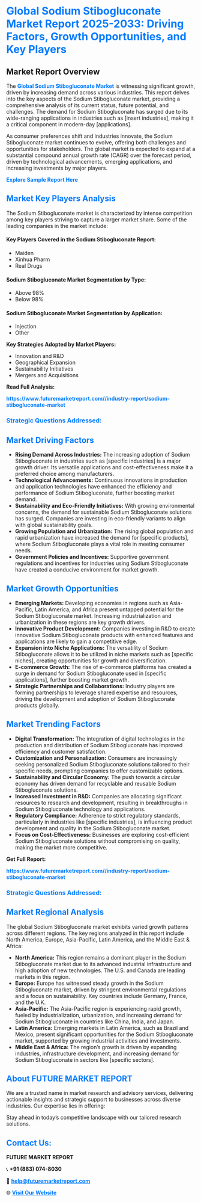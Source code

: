 <h1 style="color: #007BFF;">Global Sodium Stibogluconate Market Report 2025-2033: Driving Factors, Growth Opportunities, and Key Players</h1>

<section id="overview">
<h2>Market Report Overview</h2>
<p>The <a href="https://www.futuremarketreport.com//industry-report/sodium-stibogluconate-market" style="color: #007BFF; text-decoration: none;"><strong>Global Sodium Stibogluconate Market</strong></a> is witnessing significant growth, driven by increasing demand across various industries. This report delves into the key aspects of the Sodium Stibogluconate market, providing a comprehensive analysis of its current status, future potential, and challenges. The demand for Sodium Stibogluconate has surged due to its wide-ranging applications in industries such as [insert industries], making it a critical component in modern-day [applications].</p>
<p>As consumer preferences shift and industries innovate, the Sodium Stibogluconate market continues to evolve, offering both challenges and opportunities for stakeholders. The global market is expected to expand at a substantial compound annual growth rate (CAGR) over the forecast period, driven by technological advancements, emerging applications, and increasing investments by major players.</p>
</section>

<section id="overview">
<p><a href="https://www.futuremarketreport.com//request-sample/reportId=47211" style="color: #007BFF; text-decoration: none;"><strong>Explore Sample Report Here</strong></a></p>
</section>

<section id="key-players">
<h2 style="color: #007BFF;">Market Key Players Analysis</h2>
<p>The Sodium Stibogluconate market is characterized by intense competition among key players striving to capture a larger market share. Some of the leading companies in the market include:</p>
<h4>Key Players Covered in the Sodium Stibogluconate Report:</h4>
<ul><li>Maiden</li><li>Xinhua Pharm</li><li>Real Drugs</li></ul>
<h4>Sodium Stibogluconate Market Segmentation by Type:</h4>
<ul><li>Above 98%</li><li>Below 98%</li></ul>

<h4>Sodium Stibogluconate Market Segmentation by Application:</h4>
<ul><li>Injection</li><li>Other</li></ul>
<p><strong>Key Strategies Adopted by Market Players:</strong></p>
<ul>
<li>Innovation and R&D</li>
<li>Geographical Expansion</li>
<li>Sustainability Initiatives</li>
<li>Mergers and Acquisitions</li>
</ul>
</section>

<section>
<p><strong>Read Full Analysis: </strong></p><a href="https://www.futuremarketreport.com//industry-report/sodium-stibogluconate-market" style="color: #007BFF; text-decoration: none;"><strong>https://www.futuremarketreport.com//industry-report/sodium-stibogluconate-market</strong></a>
<h3 style="color: #007BFF;">Strategic Questions Addressed:</h3>
</section>

<section id="driving-factors">
<h2 style="color: #007BFF;">Market Driving Factors</h2>
<ul>
<li><strong>Rising Demand Across Industries:</strong> The increasing adoption of Sodium Stibogluconate in industries such as [specific industries] is a major growth driver. Its versatile applications and cost-effectiveness make it a preferred choice among manufacturers.</li>
<li><strong>Technological Advancements:</strong> Continuous innovations in production and application technologies have enhanced the efficiency and performance of Sodium Stibogluconate, further boosting market demand.</li>
<li><strong>Sustainability and Eco-Friendly Initiatives:</strong> With growing environmental concerns, the demand for sustainable Sodium Stibogluconate solutions has surged. Companies are investing in eco-friendly variants to align with global sustainability goals.</li>
<li><strong>Growing Population and Urbanization:</strong> The rising global population and rapid urbanization have increased the demand for [specific products], where Sodium Stibogluconate plays a vital role in meeting consumer needs.</li>
<li><strong>Government Policies and Incentives:</strong> Supportive government regulations and incentives for industries using Sodium Stibogluconate have created a conducive environment for market growth.</li>
</ul>
</section>

<section id="growth-opportunities">
<h2 style="color: #007BFF;">Market Growth Opportunities</h2>
<ul>
<li><strong>Emerging Markets:</strong> Developing economies in regions such as Asia-Pacific, Latin America, and Africa present untapped potential for the Sodium Stibogluconate market. Increasing industrialization and urbanization in these regions are key growth drivers.</li>
<li><strong>Innovative Product Development:</strong> Companies investing in R&D to create innovative Sodium Stibogluconate products with enhanced features and applications are likely to gain a competitive edge.</li>
<li><strong>Expansion into Niche Applications:</strong> The versatility of Sodium Stibogluconate allows it to be utilized in niche markets such as [specific niches], creating opportunities for growth and diversification.</li>
<li><strong>E-commerce Growth:</strong> The rise of e-commerce platforms has created a surge in demand for Sodium Stibogluconate used in [specific applications], further boosting market growth.</li>
<li><strong>Strategic Partnerships and Collaborations:</strong> Industry players are forming partnerships to leverage shared expertise and resources, driving the development and adoption of Sodium Stibogluconate products globally.</li>
</ul>
</section>

<section id="trending-factors">
<h2 style="color: #007BFF;">Market Trending Factors</h2>
<ul>
<li><strong>Digital Transformation:</strong> The integration of digital technologies in the production and distribution of Sodium Stibogluconate has improved efficiency and customer satisfaction.</li>
<li><strong>Customization and Personalization:</strong> Consumers are increasingly seeking personalized Sodium Stibogluconate solutions tailored to their specific needs, prompting companies to offer customizable options.</li>
<li><strong>Sustainability and Circular Economy:</strong> The push towards a circular economy has driven demand for recyclable and reusable Sodium Stibogluconate solutions.</li>
<li><strong>Increased Investment in R&D:</strong> Companies are allocating significant resources to research and development, resulting in breakthroughs in Sodium Stibogluconate technology and applications.</li>
<li><strong>Regulatory Compliance:</strong> Adherence to strict regulatory standards, particularly in industries like [specific industries], is influencing product development and quality in the Sodium Stibogluconate market.</li>
<li><strong>Focus on Cost-Effectiveness:</strong> Businesses are exploring cost-efficient Sodium Stibogluconate solutions without compromising on quality, making the market more competitive.</li>
</ul>
</section>

<section>
<p><strong>Get Full Report: </strong></p><a href="https://www.futuremarketreport.com//industry-report/sodium-stibogluconate-market" style="color: #007BFF; text-decoration: none;"><strong>https://www.futuremarketreport.com//industry-report/sodium-stibogluconate-market</strong></a>
<h3 style="color: #007BFF;">Strategic Questions Addressed:</h3>
</section>


<section id="regional-analysis">
<h2 style="color: #007BFF;">Market Regional Analysis</h2>
<p>The global Sodium Stibogluconate market exhibits varied growth patterns across different regions. The key regions analyzed in this report include North America, Europe, Asia-Pacific, Latin America, and the Middle East & Africa:</p>
<ul>
<li><strong>North America:</strong> This region remains a dominant player in the Sodium Stibogluconate market due to its advanced industrial infrastructure and high adoption of new technologies. The U.S. and Canada are leading markets in this region.</li>
<li><strong>Europe:</strong> Europe has witnessed steady growth in the Sodium Stibogluconate market, driven by stringent environmental regulations and a focus on sustainability. Key countries include Germany, France, and the U.K.</li>
<li><strong>Asia-Pacific:</strong> The Asia-Pacific region is experiencing rapid growth, fueled by industrialization, urbanization, and increasing demand for Sodium Stibogluconate in countries like China, India, and Japan.</li>
<li><strong>Latin America:</strong> Emerging markets in Latin America, such as Brazil and Mexico, present significant opportunities for the Sodium Stibogluconate market, supported by growing industrial activities and investments.</li>
<li><strong>Middle East & Africa:</strong> The region’s growth is driven by expanding industries, infrastructure development, and increasing demand for Sodium Stibogluconate in sectors like [specific sectors].</li>
</ul>
</section>

<footer>
<h2 style="color: #007BFF;">About FUTURE MARKET REPORT</h2>
<p>We are a trusted name in market research and advisory services, delivering actionable insights and strategic support to businesses across diverse industries. Our expertise lies in offering:</p>

<p>Stay ahead in today’s competitive landscape with our tailored research solutions.</p>

<h2 style="color: #007BFF;">Contact Us:</h2>
<p><strong>FUTURE MARKET REPORT</strong></p>
<p>📞 <strong>+91 (883) 074-8030</strong></p>
<p>📧 <strong><a href="mailto:help@futuremarketreport.com" style="color: #007BFF;">help@futuremarketreport.com</a></strong></p>
<p>🌐 <strong><a href="https://www.futuremarketreport.com/" style="color: #007BFF;">Visit Our Website</a></strong></p>
</footer>